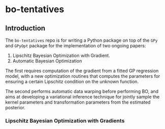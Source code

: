 # bo-tentatives

## Introduction

The `bo-tentatives` repo is for writing a Python package on top of the `GPy` and `GPyOpt` package for the implementation of two ongoing papers:

  1. Lipschitz Bayesian Optimization with Gradient.
  2. Automatic Bayesian Optimization

The first requires computation of the gradient from a fitted GP regression model, with a new optimization routines that computes the parameters for ensuring a certain Lipschitz condition on the unknown function.

The second performs automatic data warping before performing BO, and aims at developing a variational inference technique for jointly sample the kernel parameters and transformation parameters from the estimated posterior.

### Lipschitz Bayesian Optimization with Gradients
